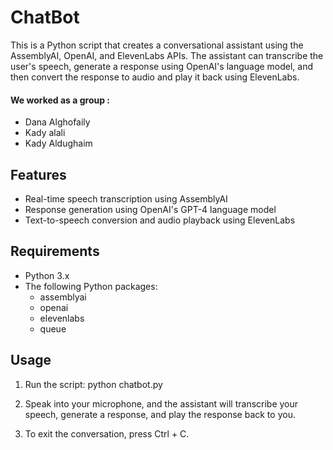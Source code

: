 # ChatBot

This is a Python script that creates a conversational assistant using the AssemblyAI, OpenAI, and ElevenLabs APIs. The assistant can transcribe the user's speech, generate a response using OpenAI's language model, and then convert the response to audio and play it back using ElevenLabs.


#### We worked as a group :
 - Dana Alghofaily
 - Kady alali
 - Kady Aldughaim 

 
## Features

- Real-time speech transcription using AssemblyAI
- Response generation using OpenAI's GPT-4 language model
- Text-to-speech conversion and audio playback using ElevenLabs

## Requirements

- Python 3.x
- The following Python packages:
  - assemblyai
  - openai
  - elevenlabs
  - queue


## Usage

1. Run the script:
   python chatbot.py
   
2. Speak into your microphone, and the assistant will transcribe your speech, generate a response, and play the response back to you.

3. To exit the conversation, press Ctrl + C.
